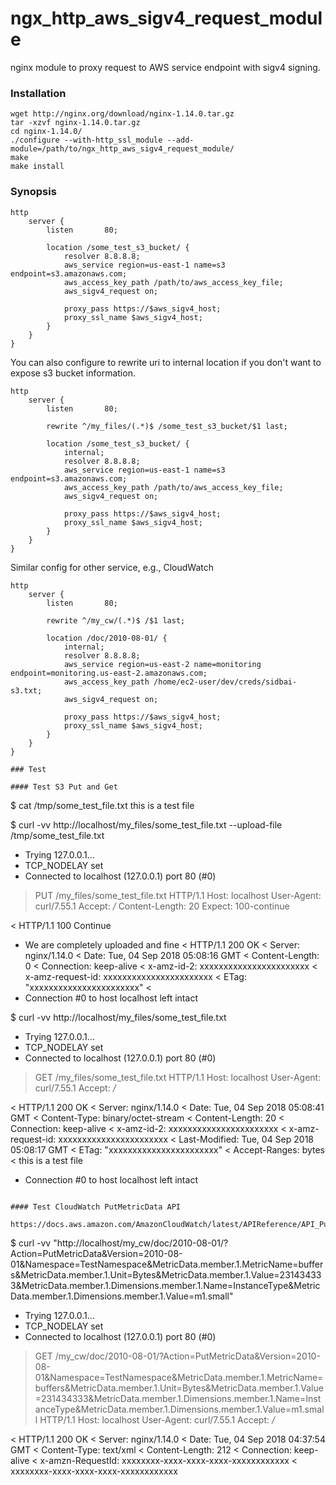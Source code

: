 # ngx_http_aws_sigv4_request_module
nginx module to proxy request to AWS service endpoint with sigv4 signing.

### Installation

```
wget http://nginx.org/download/nginx-1.14.0.tar.gz
tar -xzvf nginx-1.14.0.tar.gz
cd nginx-1.14.0/
./configure --with-http_ssl_module --add-module=/path/to/ngx_http_aws_sigv4_request_module/
make
make install
```

### Synopsis

```
http
    server {
        listen       80;

        location /some_test_s3_bucket/ {
            resolver 8.8.8.8;
            aws_service region=us-east-1 name=s3 endpoint=s3.amazonaws.com;
            aws_access_key_path /path/to/aws_access_key_file;
            aws_sigv4_request on;

            proxy_pass https://$aws_sigv4_host;
            proxy_ssl_name $aws_sigv4_host;
        }
    }
}
```

You can also configure to rewrite uri to internal location if you don't want to expose s3 bucket information.
```
http
    server {
        listen       80;

        rewrite ^/my_files/(.*)$ /some_test_s3_bucket/$1 last;

        location /some_test_s3_bucket/ {
            internal;
            resolver 8.8.8.8;
            aws_service region=us-east-1 name=s3 endpoint=s3.amazonaws.com;
            aws_access_key_path /path/to/aws_access_key_file;
            aws_sigv4_request on;

            proxy_pass https://$aws_sigv4_host;
            proxy_ssl_name $aws_sigv4_host;
        }
    }
}
```

Similar config for other service, e.g., CloudWatch
```
http
    server {
        listen       80;

        rewrite ^/my_cw/(.*)$ /$1 last;

        location /doc/2010-08-01/ {
            internal;
            resolver 8.8.8.8;
            aws_service region=us-east-2 name=monitoring endpoint=monitoring.us-east-2.amazonaws.com;
            aws_access_key_path /home/ec2-user/dev/creds/sidbai-s3.txt;
            aws_sigv4_request on;

            proxy_pass https://$aws_sigv4_host;
            proxy_ssl_name $aws_sigv4_host;
        }
    }
}

### Test

#### Test S3 Put and Get

```
$ cat /tmp/some_test_file.txt
this is a test file

$ curl -vv http://localhost/my_files/some_test_file.txt --upload-file /tmp/some_test_file.txt
*   Trying 127.0.0.1...
* TCP_NODELAY set
* Connected to localhost (127.0.0.1) port 80 (#0)
> PUT /my_files/some_test_file.txt HTTP/1.1
> Host: localhost
> User-Agent: curl/7.55.1
> Accept: */*
> Content-Length: 20
> Expect: 100-continue
>
< HTTP/1.1 100 Continue
* We are completely uploaded and fine
< HTTP/1.1 200 OK
< Server: nginx/1.14.0
< Date: Tue, 04 Sep 2018 05:08:16 GMT
< Content-Length: 0
< Connection: keep-alive
< x-amz-id-2: xxxxxxxxxxxxxxxxxxxxxxx
< x-amz-request-id: xxxxxxxxxxxxxxxxxxxxxxx
< ETag: "xxxxxxxxxxxxxxxxxxxxxxx"
<
* Connection #0 to host localhost left intact

$ curl -vv http://localhost/my_files/some_test_file.txt
*   Trying 127.0.0.1...
* TCP_NODELAY set
* Connected to localhost (127.0.0.1) port 80 (#0)
> GET /my_files/some_test_file.txt HTTP/1.1
> Host: localhost
> User-Agent: curl/7.55.1
> Accept: */*
>
< HTTP/1.1 200 OK
< Server: nginx/1.14.0
< Date: Tue, 04 Sep 2018 05:08:41 GMT
< Content-Type: binary/octet-stream
< Content-Length: 20
< Connection: keep-alive
< x-amz-id-2: xxxxxxxxxxxxxxxxxxxxxxx
< x-amz-request-id: xxxxxxxxxxxxxxxxxxxxxxx
< Last-Modified: Tue, 04 Sep 2018 05:08:17 GMT
< ETag: "xxxxxxxxxxxxxxxxxxxxxxx"
< Accept-Ranges: bytes
<
this is a test file
* Connection #0 to host localhost left intact
```

#### Test CloudWatch PutMetricData API

https://docs.aws.amazon.com/AmazonCloudWatch/latest/APIReference/API_PutMetricData.html

```
$ curl -vv "http://localhost/my_cw/doc/2010-08-01/?Action=PutMetricData&Version=2010-08-01&Namespace=TestNamespace&MetricData.member.1.MetricName=buffers&MetricData.member.1.Unit=Bytes&MetricData.member.1.Value=231434333&MetricData.member.1.Dimensions.member.1.Name=InstanceType&MetricData.member.1.Dimensions.member.1.Value=m1.small"
*   Trying 127.0.0.1...
* TCP_NODELAY set
* Connected to localhost (127.0.0.1) port 80 (#0)
> GET /my_cw/doc/2010-08-01/?Action=PutMetricData&Version=2010-08-01&Namespace=TestNamespace&MetricData.member.1.MetricName=buffers&MetricData.member.1.Unit=Bytes&MetricData.member.1.Value=231434333&MetricData.member.1.Dimensions.member.1.Name=InstanceType&MetricData.member.1.Dimensions.member.1.Value=m1.small HTTP/1.1
> Host: localhost
> User-Agent: curl/7.55.1
> Accept: */*
>
< HTTP/1.1 200 OK
< Server: nginx/1.14.0
< Date: Tue, 04 Sep 2018 04:37:54 GMT
< Content-Type: text/xml
< Content-Length: 212
< Connection: keep-alive
< x-amzn-RequestId: xxxxxxxx-xxxx-xxxx-xxxx-xxxxxxxxxxxx
<
<PutMetricDataResponse xmlns="http://monitoring.amazonaws.com/doc/2010-08-01/">
  <ResponseMetadata>
    <RequestId>xxxxxxxx-xxxx-xxxx-xxxx-xxxxxxxxxxxx</RequestId>
  </ResponseMetadata>
</PutMetricDataResponse>
```
